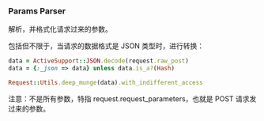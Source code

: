 ### Params Parser

解析，并格式化请求过来的参数。

包括但不限于，当请求的数据格式是 JSON 类型时，进行转换：

```ruby
data = ActiveSupport::JSON.decode(request.raw_post)
data = {:_json => data} unless data.is_a?(Hash)

Request::Utils.deep_munge(data).with_indifferent_access
```

注意：不是所有参数，特指 request.request_parameters，也就是 POST 请求发过来的参数。
